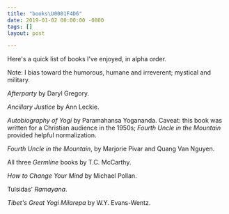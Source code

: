 ```yaml
---
title: "books\U0001F4D6"
date: 2019-01-02 00:00:00 -0800
tags: []
layout: post

---
```

Here's a quick list of books I've enjoyed, in alpha order.

Note: I bias toward the humorous, humane and irreverent; mystical and military.

_Afterparty_ by Daryl Gregory.

_Ancillary Justice_ by Ann Leckie.

_Autobiography of Yogi_ by Paramahansa Yogananda. Caveat: this book was written for a Christian audience in the 1950s; _Fourth Uncle in the Mountain_ provided helpful normalization.

_Fourth Uncle in the Mountain_, by Marjorie Pivar and Quang Van Nguyen.

All three _Germline_ books by T.C. McCarthy.

_How to Change Your Mind_ by Michael Pollan.

Tulsidas' _Ramayana_.

_Tibet's Great Yogi Milarepa_ by W.Y. Evans-Wentz.